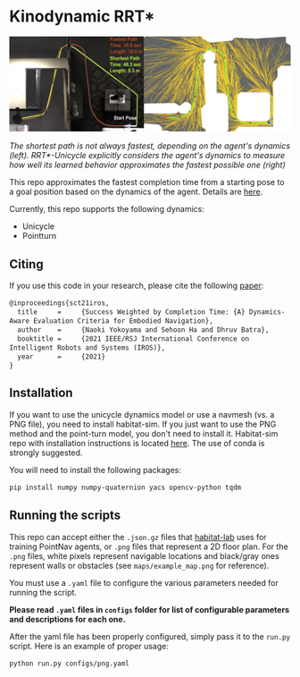 # Kinodynamic RRT*

![rrt_star_apartment](https://raw.githubusercontent.com/naokiyokoyama/website_media/master/imgs/sct/apartment_short_vs_fast.png)

_The shortest path is not always fastest, depending on the agent's dynamics (left). RRT*-Unicycle explicitly considers the agent's dynamics to measure how well its learned behavior approximates the fastest possible one (right)_

This repo approximates the fastest completion time from a starting pose to a goal position based on the dynamics of the
agent. Details are [here](https://arxiv.org/abs/2103.08022).

Currently, this repo supports the following dynamics:

* Unicycle
* Pointturn

## Citing
If you use this code in your research, please cite the following [paper](https://arxiv.org/abs/2103.08022):

```
@inproceedings{sct21iros,
  title     =     {Success Weighted by Completion Time: {A} Dynamics-Aware Evaluation Criteria for Embodied Navigation},
  author    =     {Naoki Yokoyama and Sehoon Ha and Dhruv Batra},
  booktitle =     {2021 IEEE/RSJ International Conference on Intelligent Robots and Systems (IROS)},
  year      =     {2021}
}
```

## Installation

If you want to use the unicycle dynamics model or use a navmesh (vs. a PNG file), you need to install habitat-sim. If you just want to use the PNG method and the point-turn model, you don't need to install it. Habitat-sim repo with installation instructions is located 
[here](https://github.com/facebookresearch/habitat-sim/). The use of conda is strongly suggested.

You will need to install the following packages:
```bash
pip install numpy numpy-quaternion yacs opencv-python tqdm
```

## Running the scripts

This repo can accept either the `.json.gz` files that [habitat-lab](https://github.com/facebookresearch/habitat-lab/) uses
for training PointNav agents, or `.png` files that represent a 2D floor plan. For the `.png` files, white pixels 
represent navigable locations and black/gray ones represent walls or obstacles (see `maps/example_map.png` for reference).

You must use a `.yaml` file to configure the various parameters needed for running the script.

**Please read `.yaml` files in `configs` folder for list of configurable parameters and descriptions for each one.**

After the yaml file has been properly configured, simply pass it to the `run.py` script. Here is an example of proper usage:

```bash
python run.py configs/png.yaml
```
 
